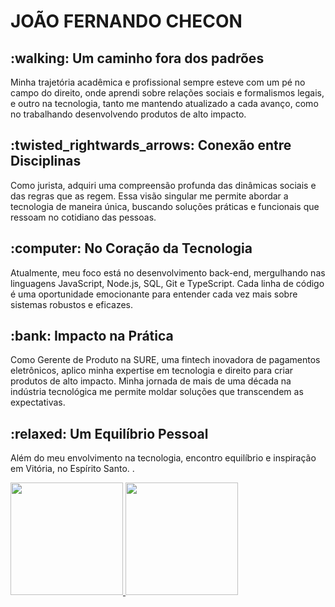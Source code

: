
# JOÃO FERNANDO CHECON

<html>
<body>

<div class="container">
  <div class="left-content">
    <h2>:walking: Um caminho fora dos padrões</h2>
    <p>
Minha trajetória acadêmica e profissional sempre esteve com um pé no campo do direito, onde aprendi sobre relações sociais e formalismos legais, e outro na tecnologia, tanto me mantendo atualizado a cada avanço, como no trabalhando desenvolvendo produtos de alto impacto. </p>
  </div>
  
  <div class="right-content">
    <h2>:twisted_rightwards_arrows: Conexão entre Disciplinas</h2>
    <p>Como jurista, adquiri uma compreensão profunda das dinâmicas sociais e das regras que as regem. Essa visão singular me permite abordar a tecnologia de maneira única, buscando soluções práticas e funcionais que ressoam no cotidiano das pessoas.
  </div>

  <div class="right-content">
    <h2>:computer: No Coração da Tecnologia</h2>
    <p>Atualmente, meu foco está no desenvolvimento back-end, mergulhando nas linguagens JavaScript, Node.js, SQL, Git e TypeScript. Cada linha de código é uma oportunidade emocionante para entender cada vez mais sobre sistemas robustos e eficazes.
  </div>

  <div class="right-content">
    <h2>:bank: Impacto na Prática</h2>
    <p>Como Gerente de Produto na SURE, uma fintech inovadora de pagamentos eletrônicos, aplico minha expertise em tecnologia e direito para criar produtos de alto impacto. Minha jornada de mais de uma década na indústria tecnológica me permite moldar soluções que transcendem as expectativas.
  </div>

  <div class="right-content">
    <h2>:relaxed: Um Equilíbrio Pessoal</h2>
    <p>Além do meu envolvimento na tecnologia, encontro equilíbrio e inspiração em Vitória, no Espírito Santo.
.
  </div>
  
</p>
  </div>
</div>

</body>
</html>

<div>
<a href="https://github.com/JoaoFernandoChecon">
<img loading="lazy" height="180em" src="https://github-readme-stats.vercel.app/api/top-langs/?username=JoaoFernandoChecon&layout=compact&langs_count=7&theme=dracula"/>
<img loading="lazy" height="180em" src="https://github-readme-stats.vercel.app/api?username=JoaoFernandoChecon&show_icons=true&theme=dracula&include_all_commits=true&count_private=true"/>
</div>
